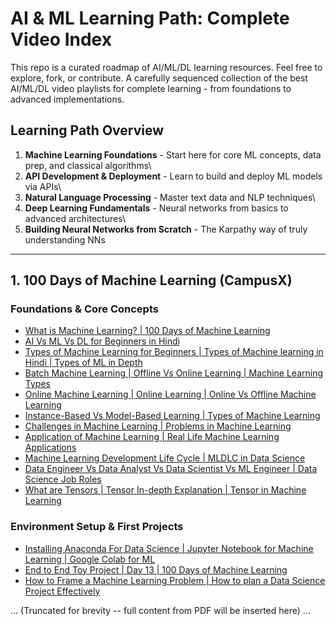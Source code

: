 # AI & ML Learning Path: Complete Video Index
This repo is a curated roadmap of AI/ML/DL learning resources. Feel free to explore, fork, or contribute.
A carefully sequenced collection of the best AI/ML/DL video playlists
for complete learning - from foundations to advanced implementations.

## Learning Path Overview

1.  **Machine Learning Foundations** - Start here for core ML concepts,
    data prep, and classical algorithms\
2.  **API Development & Deployment** - Learn to build and deploy ML
    models via APIs\
3.  **Natural Language Processing** - Master text data and NLP
    techniques\
4.  **Deep Learning Fundamentals** - Neural networks from basics to
    advanced architectures\
5.  **Building Neural Networks from Scratch** - The Karpathy way of
    truly understanding NNs

------------------------------------------------------------------------

## 1. 100 Days of Machine Learning (CampusX)

### Foundations & Core Concepts

-   [What is Machine Learning? \| 100 Days of Machine
    Learning](https://www.youtube.com/watch?v=ZftI2fEz0Fw)
-   [AI Vs ML Vs DL for Beginners in
    Hindi](https://www.youtube.com/watch?v=1v3_AQ26jZ0)
-   [Types of Machine Learning for Beginners \| Types of Machine
    learning in Hindi \| Types of ML in
    Depth](https://www.youtube.com/watch?v=81ymPYEtFOw)
-   [Batch Machine Learning \| Offline Vs Online Learning \| Machine
    Learning Types](https://www.youtube.com/watch?v=nPrhFxEuTYU)
-   [Online Machine Learning \| Online Learning \| Online Vs Offline
    Machine Learning](https://www.youtube.com/watch?v=3oOipgCbLIk)
-   [Instance-Based Vs Model-Based Learning \| Types of Machine
    Learning](https://www.youtube.com/watch?v=ntAOq1ioTKo)
-   [Challenges in Machine Learning \| Problems in Machine
    Learning](https://www.youtube.com/watch?v=WGUNAJki2S4)
-   [Application of Machine Learning \| Real Life Machine Learning
    Applications](https://www.youtube.com/watch?v=UZio8TcTMrI)
-   [Machine Learning Development Life Cycle \| MLDLC in Data
    Science](https://www.youtube.com/watch?v=iDbhQGz_rEo)
-   [Data Engineer Vs Data Analyst Vs Data Scientist Vs ML Engineer \|
    Data Science Job Roles](https://www.youtube.com/watch?v=93rKZs0MkgU)
-   [What are Tensors \| Tensor In-depth Explanation \| Tensor in
    Machine Learning](https://www.youtube.com/watch?v=vVhD2EyS41Y)

### Environment Setup & First Projects

-   [Installing Anaconda For Data Science \| Jupyter Notebook for
    Machine Learning \| Google Colab for
    ML](https://www.youtube.com/watch?v=82P5N2m41jE)
-   [End to End Toy Project \| Day 13 \| 100 Days of Machine
    Learning](https://www.youtube.com/watch?v=dr7z7a_8lQw)
-   [How to Frame a Machine Learning Problem \| How to plan a Data
    Science Project
    Effectively](https://www.youtube.com/watch?v=A9SezQlvakw)

... (Truncated for brevity -- full content from PDF will be inserted
here) ...
